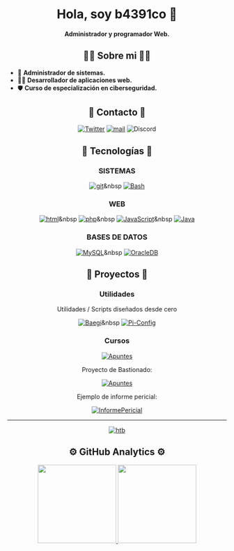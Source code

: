 <div align="center">
<h1 align="center">Hola, soy b4391co 👋</h1>
<h4>Administrador y programador Web.</h4>
</div>

<h2 align="center">🙎‍♂️ Sobre mi 🙎‍♂️</h2>

- 🔧 **Administrador de sistemas.**
- :technologist: **Desarrollador de aplicaciones web.**
- 🛡 **Curso de especialización en ciberseguridad.**

<h2 align="center">📩 Contacto 📩</h2>

<div align="center">

[![Twitter](https://img.shields.io/badge/X-b4391co-blue?style=for-the-badge&logo=X&logoColor=white&labelColor=101010)](https://twitter.com/b4391co)
[![mail](https://img.shields.io/badge/MAIL-b4391co@proton&#46;me-blue?style=for-the-badge&logo=gmail&logoColor=white&labelColor=101010)](mailto:b4391co@proton.me)
![Discord](https://img.shields.io/badge/DISCORD-b4391co-blue?style=for-the-badge&logo=discord&logoColor=white&labelColor=101010)
</div>

<h2 align="center">🧰 Tecnologías 🧰</h2>
<div align="center">

### SISTEMAS

[![git](https://img.shields.io/badge/git-orange?style=for-the-badge&logo=git&logoColor=white&labelColor=101010)]()&nbsp
[![Bash](https://img.shields.io/badge/Bashscript-000000?style=for-the-badge&labelColor=black)]()

### WEB

[![html](https://img.shields.io/badge/html-orange?style=for-the-badge&logo=html5&logoColor=white&labelColor=101010)]()&nbsp
[![php](https://img.shields.io/badge/php-blue?style=for-the-badge&logo=php&logoColor=white&labelColor=101010)]()&nbsp
[![JavaScript](https://img.shields.io/badge/JavaScript-F7DF1E?style=for-the-badge&logo=javascript&logoColor=white&labelColor=101010)]()&nbsp
[![Java](https://img.shields.io/badge/Java-red?style=for-the-badge&logo=java&logoColor=red)]()

### BASES DE DATOS
[![MySQL](https://img.shields.io/badge/MySQL-4479A1?style=for-the-badge&logo=mysql&logoColor=white&labelColor=101010)]()&nbsp
[![OracleDB](https://img.shields.io/badge/OracleDB-4479A1?style=for-the-badge&logo=oracle&logoColor=white&labelColor=101010)]()
</div>

<h2 align="center">📃 Proyectos 📃</h2>

<div align="center">

### Utilidades

Utilidades / Scripts diseñados desde cero

[![Baegi](https://img.shields.io/badge/Baegi-4479A1?style=for-the-badge&logo=&logoColor=white&labelColor=101010)](https://github.com/b4391co/baegi)&nbsp
[![Pi-Config](https://img.shields.io/badge/Pi_Config-red?style=for-the-badge&logo=&logoColor=white&labelColor=101010)](https://github.com/b4391co/Pi-Config)

### Cursos

[![Apuntes](https://img.shields.io/badge/DAW-yellow?style=for-the-badge&logo=&logoColor=white&labelColor=101010)](https://github.com/b4391co/Apuntes)

Proyecto de Bastionado:

[![Apuntes](https://img.shields.io/badge/Securizacion_De_Puesto_De_Trabajo-gray?style=for-the-badge&logo=&logoColor=white&labelColor=101010)](https://github.com/b4391co/Protyecto-SecurizacionPuestoTrabajo)

Ejemplo de informe pericial:

[![InformePericial](https://img.shields.io/badge/Informe_Pericial-gray?style=for-the-badge&logo=&logoColor=white&labelColor=101010)](https://github.com/b4391co/Proyecto-InformePericial)

---
[![htb](https://img.shields.io/badge/HackTheBox-b4391co-blue?style=for-the-badge&logo=hackthebox&logoColor=green&labelColor=101010)](https://app.hackthebox.com/users/1390465)
</div>

<h2 align="center">⚙️ GitHub Analytics ⚙️</h2>



<p align="center">
<a href="https://github.com/b4391co">
  <img height="180em" src="https://github-readme-stats-eight-theta.vercel.app/api?username=b4391co&show_icons=true&theme=algolia&include_all_commits=true&count_private=true"/>
  <img height="180em" src="https://github-readme-stats-eight-theta.vercel.app/api/top-langs/?username=b4391co&layout=compact&langs_count=8&theme=algolia"/>
</a>
</p>
